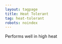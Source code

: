 ```yaml
---
layout: tagpage
title: Heat Tolerant
tag: heat-tolerant
robots: noindex
---
```


Performs well in high heat
